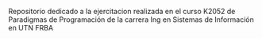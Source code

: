 Repositorio dedicado a la ejercitacion realizada en el curso K2052 de Paradigmas de Programación de la carrera Ing en Sistemas de Información en UTN FRBA
